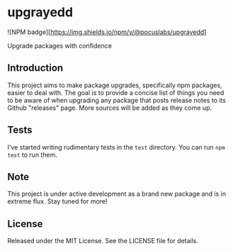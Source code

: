 # upgrayedd

![NPM badge][https://img.shields.io/npm/v/@pocuslabs/upgrayedd]

Upgrade packages with confidence

## Introduction

This project aims to make package upgrades, specifically npm packages, easier to deal with. The goal is to provide a concise list of things you need to be aware of when upgrading any package that posts release notes to its Github "releases" page. More sources will be added as they come up.

## Tests

I've started writing rudimentary tests in the `test` directory. You can run `npm test` to run them.

## Note

This project is under active development as a brand new package and is in extreme flux. Stay tuned for more!

## License

Released under the MIT License. See the LICENSE file for details.

